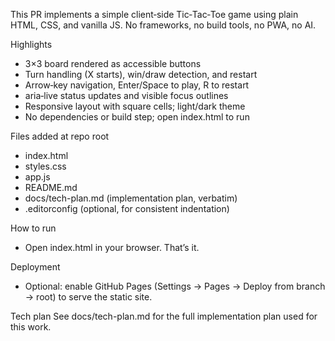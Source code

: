 This PR implements a simple client‑side Tic‑Tac‑Toe game using plain HTML, CSS, and vanilla JS. No frameworks, no build tools, no PWA, no AI.

Highlights
- 3×3 board rendered as accessible buttons
- Turn handling (X starts), win/draw detection, and restart
- Arrow‑key navigation, Enter/Space to play, R to restart
- aria‑live status updates and visible focus outlines
- Responsive layout with square cells; light/dark theme
- No dependencies or build step; open index.html to run

Files added at repo root
- index.html
- styles.css
- app.js
- README.md
- docs/tech-plan.md (implementation plan, verbatim)
- .editorconfig (optional, for consistent indentation)

How to run
- Open index.html in your browser. That’s it.

Deployment
- Optional: enable GitHub Pages (Settings → Pages → Deploy from branch → root) to serve the static site.

Tech plan
See docs/tech-plan.md for the full implementation plan used for this work.
